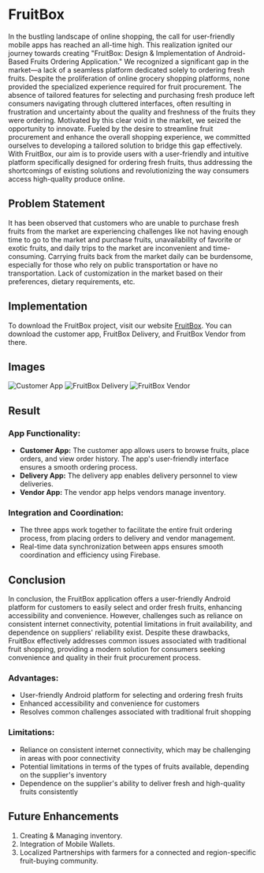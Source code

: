 # FruitBox

In the bustling landscape of online shopping, the call for user-friendly mobile apps has reached an all-time high. This realization ignited our journey towards creating "FruitBox: Design & Implementation of Android-Based Fruits Ordering Application." We recognized a significant gap in the market—a lack of a seamless platform dedicated solely to ordering fresh fruits. Despite the proliferation of online grocery shopping platforms, none provided the specialized experience required for fruit procurement. The absence of tailored features for selecting and purchasing fresh produce left consumers navigating through cluttered interfaces, often resulting in frustration and uncertainty about the quality and freshness of the fruits they were ordering. Motivated by this clear void in the market, we seized the opportunity to innovate. Fueled by the desire to streamline fruit procurement and enhance the overall shopping experience, we committed ourselves to developing a tailored solution to bridge this gap effectively. With FruitBox, our aim is to provide users with a user-friendly and intuitive platform specifically designed for ordering fresh fruits, thus addressing the shortcomings of existing solutions and revolutionizing the way consumers access high-quality produce online.

## Problem Statement

It has been observed that customers who are unable to purchase fresh fruits from the market are experiencing challenges like not having enough time to go to the market and purchase fruits, unavailability of favorite or exotic fruits, and daily trips to the market are inconvenient and time-consuming. Carrying fruits back from the market daily can be burdensome, especially for those who rely on public transportation or have no transportation. Lack of customization in the market based on their preferences, dietary requirements, etc.

## Implementation

To download the FruitBox project, visit our website [FruitBox](https://www.fruitbox.com). You can download the customer app, FruitBox Delivery, and FruitBox Vendor from there.

## Images

![Customer App](customer_app.png)
![FruitBox Delivery](fruitbox_delivery.png)
![FruitBox Vendor](fruitbox_vendor.png)

## Result

### App Functionality:
- **Customer App:** The customer app allows users to browse fruits, place orders, and view order history. The app's user-friendly interface ensures a smooth ordering process.
- **Delivery App:** The delivery app enables delivery personnel to view deliveries.
- **Vendor App:** The vendor app helps vendors manage inventory.

### Integration and Coordination:
- The three apps work together to facilitate the entire fruit ordering process, from placing orders to delivery and vendor management.
- Real-time data synchronization between apps ensures smooth coordination and efficiency using Firebase.

## Conclusion

In conclusion, the FruitBox application offers a user-friendly Android platform for customers to easily select and order fresh fruits, enhancing accessibility and convenience. However, challenges such as reliance on consistent internet connectivity, potential limitations in fruit availability, and dependence on suppliers' reliability exist. Despite these drawbacks, FruitBox effectively addresses common issues associated with traditional fruit shopping, providing a modern solution for consumers seeking convenience and quality in their fruit procurement process.

### Advantages:
- User-friendly Android platform for selecting and ordering fresh fruits
- Enhanced accessibility and convenience for customers
- Resolves common challenges associated with traditional fruit shopping

### Limitations:
- Reliance on consistent internet connectivity, which may be challenging in areas with poor connectivity
- Potential limitations in terms of the types of fruits available, depending on the supplier's inventory
- Dependence on the supplier's ability to deliver fresh and high-quality fruits consistently

## Future Enhancements

1. Creating & Managing inventory.
2. Integration of Mobile Wallets.
3. Localized Partnerships with farmers for a connected and region-specific fruit-buying community.
